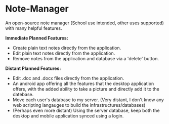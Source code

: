 # Note-Manager
An open-source note manager (School use intended, other uses supported) with many helpful features.

<b>Immediate Planned Features:</b>
<ul>
<li>Create plain text notes directly from the application.</li>
<li>Edit plain text notes directly from the application.</li>
<li>Remove notes from the application and database via a 'delete' button.</li>
</ul>

<b>Distant Planned Features:</b>
<ul>
<li>Edit .doc and .docx files directly from the application.</li>
<li>An android app offering all the features that the desktop application offers, with the added ability to take a picture and directly add it to the datebase.</li>
<li>Move each user's database to my server. (Very distant, I don't know any web scripting langauges to build the infrastructures/databases)</li>
<li>(Perhaps even more distant) Using the server database, keep both the desktop and mobile application synced using a login.</li>
</ul>
